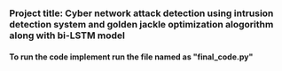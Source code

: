 ### Project title: Cyber network attack detection using intrusion detection system and golden jackle optimization alogorithm along with bi-LSTM model
#### To run the code implement run the file named as "final_code.py" 
